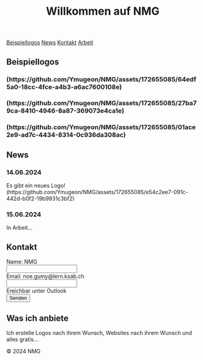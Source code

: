 

</head>
<body>
    <header>
        <h1>Willkommen auf NMG</h1>
    </header>
    <nav>
        <a href="#bilder">Beispiellogos</a>
        <a href="#blog">News</a>
        <a href="#kontakt">Kontakt</a>
        <a href="#arbeit">Arbeit</a>
    </nav>
    <section id="bilder" class="container">
        <h2>Beispiellogos</h2>
        <h3>(https://github.com/Ymugeon/NMG/assets/172655085/64edf5a0-18cc-4fce-a4b3-a6ac7600108e)
</h3>
        <h3>(https://github.com/Ymugeon/NMG/assets/172655085/27ba79ca-8410-4946-8a87-369073e4ca1e)
</h3>
        <h3>(https://github.com/Ymugeon/NMG/assets/172655085/01ace2e9-ad7c-4434-8314-0c936da308ac)
</h3>
    </section>
    <section id="blog" class="container">
        <h2>News</h2>
        <div class="blog-post">
            <h3>14.06.2024</h3>
            <p>Es gibt ein neues Logo!(https://github.com/Ymugeon/NMG/assets/172655085/e54c2ee7-091c-442d-b0f2-19b9931c3bf2)
</p>
        </div>
        <div class="blog-post">
            <h3>15.06.2024</h3>
            <p>In Arbeit...</p>
        </div>
    </section>
    <section id="kontakt" class="container">
        <h2>Kontakt</h2>
        <form action="#">
            <label for="name">Name:       NMG</label><br>
            <input type="text" id="name" name="NMG"><br>
            <label for="email">Email:       noe.gumy@lern.ksab.ch</label><br>
            <input type="email" id="email" name="noe.gumy@lern.ksab.ch"><br>
            <label for="nachricht">Ereichbar unter Outlook</label><br>
            <input type="submit" value="Senden">
        </form>
    </section>
    <section id="arbeit" class="container">
        <h2>Was ich anbiete</h2>
        <p>Ich erstelle Logos nach ihrem Wunsch, Websites nach ihrem Wunsch und alles gratis...</p>
    </section>
    <footer>
        <p>&copy; 2024 NMG</p>
    </footer>
</body>
</html>
